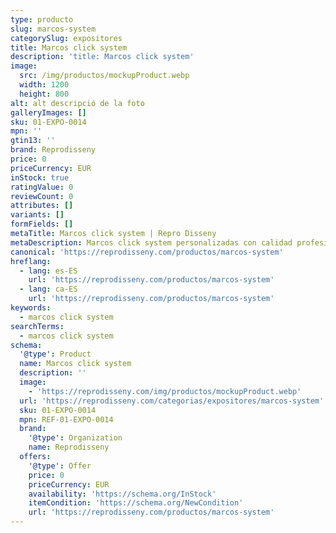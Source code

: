 ```yaml
---
type: producto
slug: marcos-system
categorySlug: expositores
title: Marcos click system
description: 'title: Marcos click system'
image:
  src: /img/productos/mockupProduct.webp
  width: 1200
  height: 800
alt: alt descripció de la foto
galleryImages: []
sku: 01-EXPO-0014
mpn: ''
gtin13: ''
brand: Reprodisseny
price: 0
priceCurrency: EUR
inStock: true
ratingValue: 0
reviewCount: 0
attributes: []
variants: []
formFields: []
metaTitle: Marcos click system | Repro Disseny
metaDescription: Marcos click system personalizadas con calidad profesional en Cataluña.
canonical: 'https://reprodisseny.com/productos/marcos-system'
hreflang:
  - lang: es-ES
    url: 'https://reprodisseny.com/productos/marcos-system'
  - lang: ca-ES
    url: 'https://reprodisseny.com/productos/marcos-system'
keywords:
  - marcos click system
searchTerms:
  - marcos click system
schema:
  '@type': Product
  name: Marcos click system
  description: ''
  image:
    - 'https://reprodisseny.com/img/productos/mockupProduct.webp'
  url: 'https://reprodisseny.com/categorias/expositores/marcos-system'
  sku: 01-EXPO-0014
  mpn: REF-01-EXPO-0014
  brand:
    '@type': Organization
    name: Reprodisseny
  offers:
    '@type': Offer
    price: 0
    priceCurrency: EUR
    availability: 'https://schema.org/InStock'
    itemCondition: 'https://schema.org/NewCondition'
    url: 'https://reprodisseny.com/productos/marcos-system'
---
```


